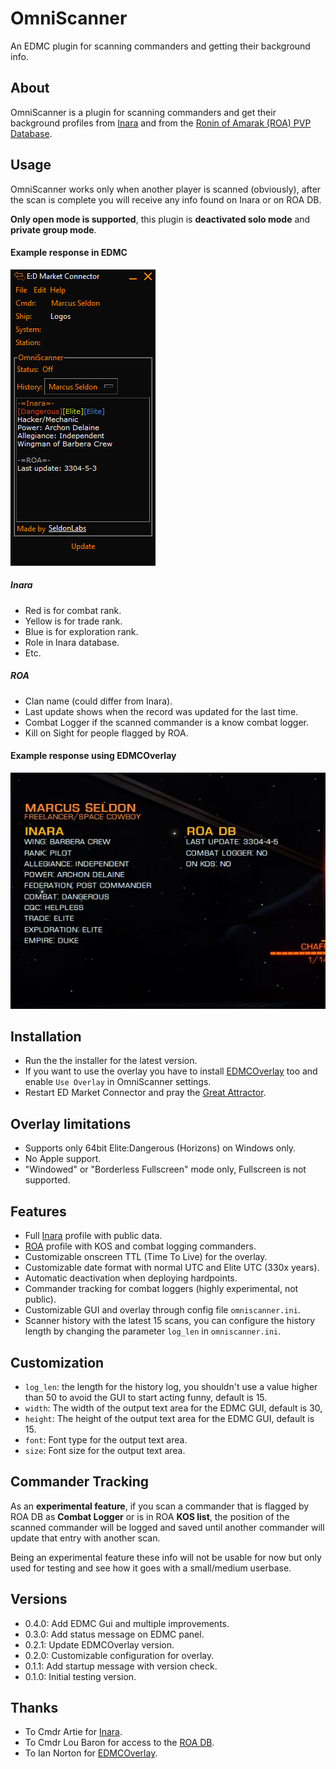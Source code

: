 # OmniScanner
An EDMC plugin for scanning commanders and getting their background info.

## About
OmniScanner is a plugin for scanning commanders and get their background profiles from [Inara][0] and from the [Ronin of Amarak (ROA) PVP Database][1].

## Usage
OmniScanner works only when another player is scanned (obviously), after the scan is complete you will receive any info found on Inara or on ROA DB.

**Only open mode is supported**, this plugin is **deactivated solo mode** and **private group mode**.

#### Example response in EDMC

![example_overlay](example_edmc.jpg)

##### Inara
- Red is for combat rank.
- Yellow is for trade rank.
- Blue is for exploration rank.
- Role in Inara database.
- Etc.

##### ROA
- Clan name (could differ from Inara).
- Last update shows when the record was updated for the last time.
- Combat Logger if the scanned commander is a know combat logger.
- Kill on Sight for people flagged by ROA.

#### Example response using EDMCOverlay

![example_overlay](example_overlay.png)

## Installation
- Run the the installer for the latest version.
- If you want to use the overlay you have to install [EDMCOverlay][3] too and enable `Use Overlay` in OmniScanner settings.
- Restart ED Market Connector and pray the [Great Attractor][2].

## Overlay limitations
- Supports only 64bit Elite:Dangerous (Horizons) on Windows only.
- No Apple support.
- "Windowed" or "Borderless Fullscreen" mode only, Fullscreen is not supported.

## Features
- Full [Inara][0] profile with public data.
- [ROA][1] profile with KOS and combat logging commanders.
- Customizable onscreen TTL (Time To Live) for the overlay.
- Customizable date format with normal UTC and Elite UTC (330x years).
- Automatic deactivation when deploying hardpoints.
- Commander tracking for combat loggers (highly experimental, not public).
- Customizable GUI and overlay through config file `omniscanner.ini`.
- Scanner history with the latest 15 scans, you can configure the history length by changing the parameter `log_len` in `omniscanner.ini`.

## Customization
- `log_len`: the length for the history log, you shouldn't use a value higher than 50 to avoid the GUI to start acting funny, default is 15.
- `width`: The width of the output text area for the EDMC GUI, default is 30,
- `height`: The height of the output text area for the EDMC GUI, default is 15.
- `font`: Font type for the output text area.
- `size`: Font size for the output text area.

## Commander Tracking
As an **experimental feature**, if you scan a commander that is flagged by ROA DB as **Combat Logger** or is in ROA **KOS list**, the position of the scanned commander will be logged and saved until another commander will update that entry with another scan.

Being an experimental feature these info will not be usable for now but only used for testing and see how it goes with a small/medium userbase.

## Versions
- 0.4.0: Add EDMC Gui and multiple improvements.
- 0.3.0: Add status message on EDMC panel.
- 0.2.1: Update EDMCOverlay version.
- 0.2.0: Customizable configuration for overlay.
- 0.1.1: Add startup message with version check.
- 0.1.0: Initial testing version.

## Thanks
- To Cmdr Artie for [Inara][0].
- To Cmdr Lou Baron for access to the [ROA DB][1].
- To Ian Norton for [EDMCOverlay][3].

[0]:https://inara.cz
[1]:http://roaweb20161109100616.azurewebsites.net/
[2]:https://en.wikipedia.org/wiki/Great_Attractor
[3]:https://github.com/inorton/EDMCOverlay
